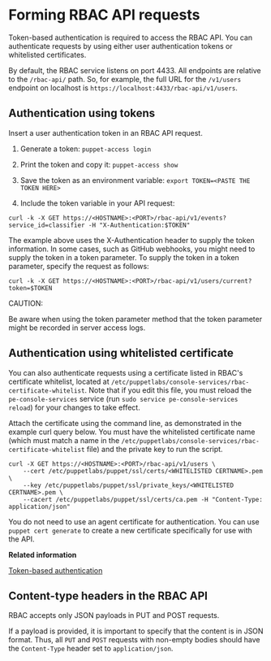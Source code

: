 # Forming RBAC API requests

Token-based authentication is required to access the RBAC API. You can authenticate requests by using either user authentication tokens or whitelisted certificates.

By default, the RBAC service listens on port 4433. All endpoints are relative to the `/rbac-api/` path. So, for example, the full URL for the `/v1/users` endpoint on localhost is `https://localhost:4433/rbac-api/v1/users`.

## Authentication using tokens

Insert a user authentication token in an RBAC API request.

1.  Generate a token: `puppet-access login`
2.  Print the token and copy it: `puppet-access show`

3.  Save the token as an environment variable: `export TOKEN=<PASTE THE TOKEN HERE>`
4.  Include the token variable in your API request:

```
curl -k -X GET https://<HOSTNAME>:<PORT>/rbac-api/v1/events?service_id=classifier -H "X-Authentication:$TOKEN"

```

The example above uses the X-Authentication header to supply the token information. In some cases, such as GitHub webhooks, you might need to supply the token in a token parameter. To supply the token in a token parameter, specify the request as follows:

```
curl -k -X GET https://<HOSTNAME>:<PORT>/rbac-api/v1/users/current?token=$TOKEN

```

CAUTION:

Be aware when using the token parameter method that the token parameter might be recorded in server access logs.

## Authentication using whitelisted certificate

You can also authenticate requests using a certificate listed in RBAC's certificate whitelist, located at `/etc/puppetlabs/console-services/rbac-certificate-whitelist`. Note that if you edit this file, you must reload the `pe-console-services` service \(run `sudo service pe-console-services reload`\) for your changes to take effect.

Attach the certificate using the command line, as demonstrated in the example curl query below. You must have the whitelisted certificate name \(which must match a name in the `/etc/puppetlabs/console-services/rbac-certificate-whitelist` file\) and the private key to run the script.

```
curl -X GET https://<HOSTNAME>:<PORT>/rbac-api/v1/users \
    --cert /etc/puppetlabs/puppet/ssl/certs/<WHITELISTED CERTNAME>.pem \
    --key /etc/puppetlabs/puppet/ssl/private_keys/<WHITELISTED CERTNAME>.pem \
    --cacert /etc/puppetlabs/puppet/ssl/certs/ca.pem -H "Content-Type: application/json"
```

You do not need to use an agent certificate for authentication. You can use `puppet cert generate` to create a new certificate specifically for use with the API.

**Related information**  


[Token-based authentication](rbac_token_auth_intro.md#)

## Content-type headers in the RBAC API

RBAC accepts only JSON payloads in PUT and POST requests.

If a payload is provided, it is important to specify that the content is in JSON format. Thus, all `PUT` and `POST` requests with non-empty bodies should have the `Content-Type` header set to `application/json`.

